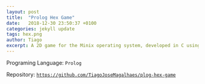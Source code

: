 ```yaml
---
layout: post
title:  "Prolog Hex Game"
date:   2018-12-30 23:50:37 +0100
categories: jekyll update
tags: hex.png
author: Tiago
excerpt: A 2D game for the Minix operating system, developed in C using only the C standard library and Minix's OS API.
---
```


Programing Language: `Prolog`

Repository: [`https://github.com/TiagoJoseMagalhaes/plog-hex-game`](https://github.com/TiagoJoseMagalhaes/plog-hex-game)